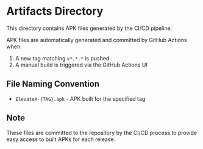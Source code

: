 # Artifacts Directory

This directory contains APK files generated by the CI/CD pipeline.

APK files are automatically generated and committed by GitHub Actions when:
1. A new tag matching `v*.*.*` is pushed
2. A manual build is triggered via the GitHub Actions UI

## File Naming Convention
- `ElevateX-{TAG}.apk` - APK built for the specified tag

## Note
These files are committed to the repository by the CI/CD process to provide easy access to built APKs for each release.